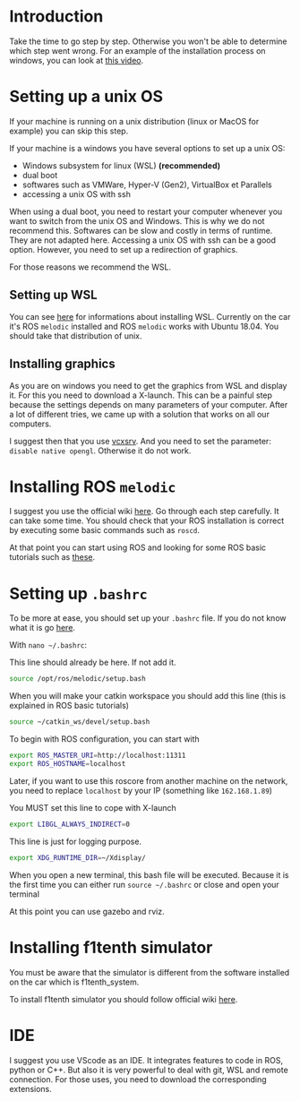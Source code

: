 # Introduction

Take the time to go step by step. Otherwise you won't be able to determine which step went wrong. For an example of the installation process on windows, you can look at [this video](https://www.youtube.com/watch?v=DW7l9LHdK5c).

# Setting up a unix OS

If your machine is running on a unix distribution (linux or MacOS for example) you can skip this step.

If your machine is a windows you have several options to set up a unix OS:
- Windows subsystem for linux (WSL) **(recommended)**
- dual boot
- softwares such as VMWare, Hyper-V (Gen2), VirtualBox et Parallels
- accessing a unix OS with ssh

When using a dual boot, you need to restart your computer whenever you want to switch from the unix OS and Windows. This is why we do not recommend this.
Softwares can be slow and costly in terms of runtime. They are not adapted here.
Accessing a unix OS with ssh can be a good option. However, you need to set up a redirection of graphics.

For those reasons we recommend the WSL. 

## Setting up WSL

You can see [here](https://learn.microsoft.com/fr-fr/windows/wsl/install) for informations about installing WSL. Currently on the car it's ROS `melodic` installed and ROS `melodic` works with Ubuntu 18.04. You should take that distribution of unix.

## Installing graphics

As you are on windows you need to get the graphics from WSL and display it. For this you need to download a X-launch. This can be a painful step because the settings depends on many parameters of your computer. After a lot of different tries, we came up with a solution that works on all our computers.

I suggest then that you use [vcxsrv](https://sourceforge.net/projects/vcxsrv/). And you need to set the parameter: `disable native opengl`. Otherwise it do not work.

# Installing ROS `melodic`

I suggest you use the official wiki [here](http://wiki.ros.org/melodic/Installation/Ubuntu). Go through each step carefully. It can take some time.
You should check that your ROS installation is correct by executing some basic commands such as `roscd`.

At that point you can start using ROS and looking for some ROS basic tutorials such as [these](http://wiki.ros.org/tf/Tutorials).

# Setting up `.bashrc`

To be more at ease, you should set up your `.bashrc` file. If you do not know what it is go [here](https://www.digitalocean.com/community/tutorials/bashrc-file-in-linux).

With `nano ~/.bashrc`:

This line should already be here. If not add it.
```sh
source /opt/ros/melodic/setup.bash
```

When you will make your catkin workspace you should add this line (this is explained in ROS basic tutorials)
```sh
source ~/catkin_ws/devel/setup.bash
```

To begin with ROS configuration, you can start with
```sh
export ROS_MASTER_URI=http://localhost:11311
export ROS_HOSTNAME=localhost
```

Later, if you want to use this roscore from another machine on the network, you need to replace `localhost` by your IP (something like `162.168.1.89`)

You MUST set this line to cope with X-launch
```sh
export LIBGL_ALWAYS_INDIRECT=0
```

This line is just for logging purpose.
```sh
export XDG_RUNTIME_DIR=~/Xdisplay/
```

When you open a new terminal, this bash file will be executed. Because it is the first time you can either run `source ~/.bashrc` or close and open your terminal

At this point you can use gazebo and rviz. 

# Installing f1tenth simulator

You must be aware that the simulator is different from the software installed on the car which is f1tenth_system.

To install f1tenth simulator you should follow official wiki [here](https://f1tenth.readthedocs.io/en/stable/going_forward/simulator/sim_install.html).

# IDE

I suggest you use VScode as an IDE. It integrates features to code in ROS, python or C++. But also it is very powerful to deal with git, WSL and remote connection. For those uses, you need to download the corresponding extensions.
